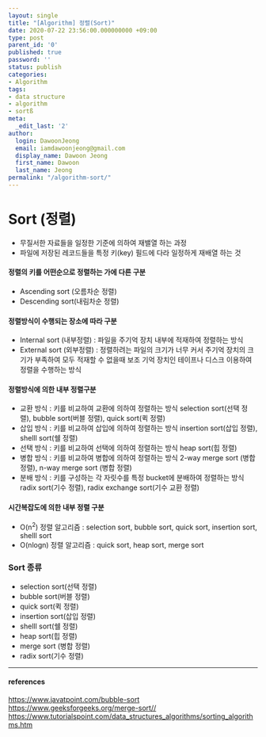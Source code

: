 ```yaml
---
layout: single
title: "[Algorithm] 정렬(Sort)"
date: 2020-07-22 23:56:00.000000000 +09:00
type: post
parent_id: '0'
published: true
password: ''
status: publish
categories:
- Algorithm
tags:
- data structure
- algorithm
- sortß
meta:
  _edit_last: '2'
author:
  login: DawoonJeong
  email: iamdawoonjeong@gmail.com
  display_name: Dawoon Jeong
  first_name: Dawoon
  last_name: Jeong
permalink: "/algorithm-sort/"
---
```

# Sort (정렬)
- 무질서한 자료들을 일정한 기준에 의하여 재밸열 하는 과정  
- 파일에 저장된 레코드들을 특정 키(key) 필드에 다라 일정하게 재배열 하는 것

#### 정렬의 키를 어떤순으로 정렬하는 가에 다른 구분
- Ascending sort (오름차순 정렬)
- Descending sort(내림차순 정렬)


#### 정렬방식이 수행되는 장소에 따라 구분
- Internal sort (내부정렬) : 파일을 주기억 장치 내부에 적재하여 정렬하는 방식
- External sort (외부정렬) : 정렬하려는 파일의 크기가 너무 커서 주기억 장치의 크기가 부족하여 모두 적재할 수 없을때 보조 기억 장치인 테이프나 디스크 이용하여 정렬을 수행하는 방식

#### 정렬방식에 의한 내부 정렬구분
- 교환 방식 : 키를 비교하여 교환에 의하여 정렬하는 방식 selection sort(선택 정렬), bubble sort(버블 정렬), quick sort(퀵 정렬)
- 삽입 방식 : 키를 비교하여 삽입에 의하여 정렬하는 방식 insertion sort(삽입 정렬), shelll sort(쉘 정렬)
- 선택 방식 : 키를 비교하여 선택에 의하여 정렬하는 방식 heap sort(힙 정렬)
- 병합 방식 : 키를 비교하여 병합에 의하여 정렬하는 방식 2-way merge sort (병합 정렬), n-way merge sort (병합 정렬)
- 분배 방식 : 키를 구성하는 각 자릿수를 특정 bucket에 분배하여 정렬하는 방식 radix sort(기수 정렬), radix exchange sort(기수 교환 정렬)

#### 시간복잡도에 의한 내부 정렬 구분
- O(n<sup>2</sup>) 정렬 알고리즘 :  selection sort, bubble sort, quick sort, insertion sort, shelll sort
- O(nlogn) 정렬 알고리즘 : quick sort, heap sort, merge sort

### Sort 종류
- selection sort(선택 정렬)
- bubble sort(버블 정렬)
- quick sort(퀵 정렬)
- insertion sort(삽입 정렬)
- shelll sort(쉘 정렬)
- heap sort(힙 정렬)
- merge sort (병합 정렬)
- radix sort(기수 정렬)


---

#### references
<https://www.javatpoint.com/bubble-sort>  
<https://www.geeksforgeeks.org/merge-sort//>  
<https://www.tutorialspoint.com/data_structures_algorithms/sorting_algorithms.htm>  
